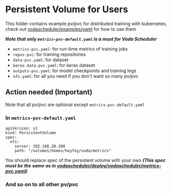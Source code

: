 # Persistent Volume for Users

This folder contains example pv/pvc for distributed training with kubernetes, check out [vodascheduler/examples/yaml](https://github.com/heyfey/vodascheduler/tree/main/examples/yaml) for how to use them

***Note that only `metrics-pvc-default.yaml` is a must for Voda Scheduler***

- `metrics-pvc.yaml`: for run-time metrics of training jobs
- `repos-pvc`: for training repositories
- `data-pvc.yaml`: for dataset
- `keras-data-pvc.yaml`: for keras dataset
- `outputs-pvc.yaml`: for model checkpoints and training logs 
- `nfs.yaml`: for all you need if you don't want so many pv/pvc

## Action needed (Important)

Note that all pv/pvc are optional except `metrics-pvc-default.yaml`

### In `metrics-pvc-default.yaml`

```
apiVersion: v1
kind: PersistentVolume
spec:
  nfs:
    server: 192.168.20.100
    path: "/volume1/homes/heyfey/voda/metrics"
```

You should replace spec of the persistent volume with your own
***(This spec must be the same as in [vodascheduler/deploy/vodascheduler/metrics-pvc.yaml]((https://github.com/heyfey/vodascheduler/blob/main/deploy/vodascheduler/metrics-pvc.yaml)))***

### And so on to all other pv/pvc
